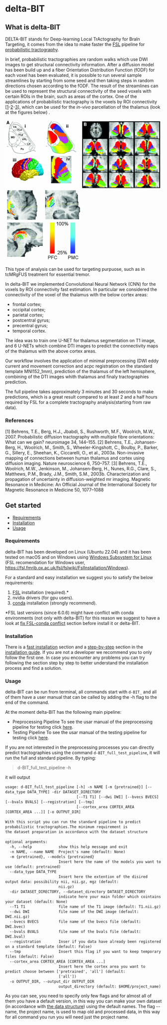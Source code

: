 # delta-BIT
## What is delta-BIT
DELTA-BIT stands for Deep-learning Local TrActography for BraIn Targeting, it comes from the idea to make faster the [FSL](https://fsl.fmrib.ox.ac.uk/fsl/fslwiki) pipeline for [probabilistic tractography](https://fsl.fmrib.ox.ac.uk/fsl/fslwiki/FDT/UserGuide#PROBTRACKX_-_probabilistic_tracking_with_crossing_fibres). 

In brief, probabilistic tractographies are random walks which use DWI images to get structural connectivity information. After a diffusion model has been build up and a fiber Orientation Distribution Function (fODF) for each voxel has been evaluated, it is possible to run several sample streamlines by starting from some seed and then taking steps in random directions chosen according to the fODF. The result of the streamlines can be used to represent the structural connectivity of the seed voxels with certain ROIs in the brain, such as areas of the cortex. One of the applications of probabilistic tractography is the voxels by ROI connectivity [[1](#1)-[2](#2)-[3](#3)], which can be used for the *in-vivo* parcellation of the thalamus (look at the figures below) .

![Alt text](./images/fsl_tract2.gif)
<img src="./images/fsl_tract1.gif" alt="drawing" width="250"/>

This type of analysis can be used for targeting purpuose, such as in tcMRgFUS treatment for essential tremor.

In delta-BIT we implemented Convolutional Neural Network (CNN) for the voxels by ROI connectivity fast estimation. In particular we considered the connectivity of the voxel of the thalamus with the below cortex areas:

- frontal cortex;
- occipital cortex;
- parietal cortex;
- postcentral gyrus;
- precentral gyrus;
- temporal cortex.

The idea was to train one U-NET for thalamus segmentation on T1 image, and 6 U-NETs which combine DTI images to predict the connectivity maps of the thalamus with the above cortex areas.

Our workflow involves the application of minimal preprocessing (DWI eddy current and movement correction and acpc registration on the standard template MNI152_1mm), prediction of the thalamus of the left hemisphere, combining of the DTI images whith thalamus and finaly tractographies prediction.

The full pipeline takes approximately 3 minutes and 30 seconds to make predictions, which is a great result compared to at least 2 and a half hours required by FSL for a complete tractography analysis(starting from raw data).



### References
<a id="1">[1]</a> Behrens, T.E., Berg, H.J., Jbabdi, S., Rushworth, M.F., Woolrich, M.W., 2007. Probabilistic diffusion tractography with multiple fibre orientations: What can we gain? neuroimage 34, 144–155.
<a id="2">[2]</a> Behrens, T.E., Johansen-Berg, H., Woolrich, M., Smith, S., Wheeler-Kingshott, C., Boulby, P., Barker, G., Sillery, E., Sheehan, K., Ciccarelli, O., et al., 2003a. Non-invasive mapping of connections between human thalamus and cortex using diffusion imaging. Nature neuroscience 6, 750–757.
<a id="3">[3]</a> Behrens, T.E., Woolrich, M.W., Jenkinson, M., Johansen-Berg, H., Nunes, R.G., Clare, S., Matthews, P.M., Brady, J.M., Smith, S.M., 2003b. Characterization and propagation of uncertainty in diffusion-weighted mr imaging. Magnetic Resonance in Medicine: An Official Journal of the International Society for Magnetic
Resonance in Medicine 50, 1077–1088

## Get started

* [Requirements](#requirements)
* [Installation](#installation)
* [Usage](#usage)

### Requirements
delta-BIT has been developed on Linux (Ubuntu 22.04) and it has been tested on macOS and on Windows using [Windows Subsystem for Linux](https://learn.microsoft.com/en-us/windows/wsl/) (FSL recomendation for Windows user, https://fsl.fmrib.ox.ac.uk/fsl/fslwiki/FslInstallation/Windows). 

For a standard and easy installation we suggest you to satisfy the below requirements:
1) [FSL](https://fsl.fmrib.ox.ac.uk/fsl/fslwiki/) installation (required).*
2) nvidia drivers (for gpu users).
3) [conda](https://conda.io/projects/conda/en/latest/index.html#) installation (strongly recommend).

*FSL last versions (since 6.0.6) might have conflict with conda environments (not only with delta-BIT) for this reason we suggest to have a look at [fix FSL-conda conflict](./INSTALL.md#fix-fsl-conda-conflict) section before install it or delta-BIT.

### Installation
There is a [fast installation](INSTALL.md#fast-installation) section and a [step-by-step](INSTALL.md#step-by-step-installation) section in the [installation guide](INSTALL.md). If you are not a developer we recommend you to only follow the first one. In case you encounter any problems you can try following the section step by step to better understand the installation process and find a solution.


### Usage
delta-BIT can be run from terminal, all commands start with ```d-BIT_``` and all of them have a user manual that can be called by adding the -h flag to the end of the command.

At the moment delta-BIT has the following main pipeline:

* Preprocessing Pipeline
To see the usar manual of the preprocessing pipeline for testing click [here](./dBIT/test_pipeline/preprocessing/README.md).
* Testing Pipeline
To see the usar manual of the testing pipeline for testing click [here](./dBIT/test_pipeline/testing/README.md).

If you are not interested in the preprocessing processes you can directly predict tractographies using the command ```d-BIT_full_test_pipeline```, it will run the full and standard pipeline. By typing:
>d-BIT_full_test_pipeline -h

it will output
```
usage: d-BIT_full_test_pipeline [-h] -n NAME [-m {pretrained}] [--data_type DATA_TYPE] -dir DATASET_DIRECTORY
                                [--T1 T1] [--dwi DWI] [--bvecs BVECS] [--bvals BVALS] [--registration] [--tmp]
                                [--cortex_area CORTEX_AREA [CORTEX_AREA ...]] [-o OUTPUT_DIR]

With this script you can run the standard pipeline to predict probabilistic tractographies.The minimum requirement is
the dataset preparation in accordance with the dataset structure

optional arguments:
  -h, --help            show this help message and exit
  -n NAME, --name NAME  Project's name (default: None)
  -m {pretrained}, --models {pretrained}
                        Insert here the name of the models you want to use (default: pretrained)
  --data_type DATA_TYPE
                        Insert here the extention of the disired output data: possibility nii, nii.gz, mgz (default:
                        nii.gz)
  -dir DATASET_DIRECTORY, --dataset_directory DATASET_DIRECTORY
                        indicate here your main folder which cointains your dataset (default: None)
  --T1 T1               file name of the T1 image (default: T1.nii.gz)
  --dwi DWI             file name of the DWI image (default: DWI.nii.gz)
  --bvecs BVECS         file name of the bvecs file (default: DWI.bvec)
  --bvals BVALS         file name of the bvals file (default: DWI.bval)
  --registration        Inser if you data have already been registered on a standard template (default: False)
  --tmp                 Insert this flag if you want to keep temporary files (default: False)
  --cortex_area CORTEX_AREA [CORTEX_AREA ...]
                        Insert here the cortex area you want to predict choose between ['pretrained', 'all'] (default:
                        ['all'])
  -o OUTPUT_DIR, --output_dir OUTPUT_DIR
                        output_directory (default: $HOME/project_name)
```
As you can see, you need to specify only few flags and for almost all of them you have a default version, in this way you can make your own dataset (in accordance with [the data structure](./dBIT/test_pipeline/preprocessing/README.md#dataset-structure)) using the default names. The flag --name, the project name, is used to map old and processed data, in this way for all command you run you will need just the project name.


